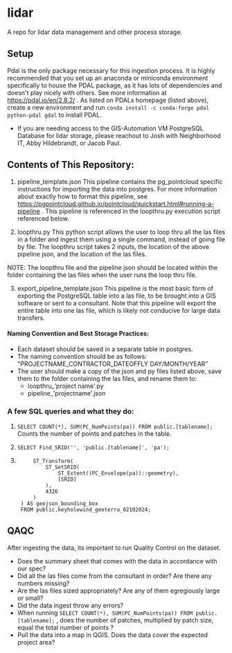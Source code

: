 # lidar
A repo for lidar data management and other process storage. 


## Setup 
Pdal is the only package necessary for this ingestion process. It is highly recommended that you set up an anaconda or miniconda environment specifically to house the PDAL package, as it has lots of dependencies and doesn't play nicely with others. See more information at https://pdal.io/en/2.8.2/ . 
As listed on PDALs homepage (listed above), create a new environment and run `conda install -c conda-forge pdal python-pdal gdal` to install PDAL. 

 - If you are needing access to the GIS-Automation VM PostgreSQL Database for lidar storage, please reachout to Josh with Neighborhood IT, Abby Hildebrandt, or Jacob Paul.

## Contents of This Repository: 

1. pipeline_template.json
    This pipeline contains the pg_pointcloud specific instructions for importing the data into postgres. For more information about exactly how to format this pipeline, see https://pgpointcloud.github.io/pointcloud/quickstart.html#running-a-pipeline . This pipeline is referenced in the loopthru.py execution script referenced below. 

2. loopthru.py
    This python script allows the user to loop thru all the las files in a folder and ingest them using a single command, instead of going file by file. The loopthru script takes 2 inputs, the location of the above pipeline json, and the location of the las files.

NOTE: The loopthru file and the pipeline json should be located within the folder containing the las files when the user runs the loop thru file.

3. export_pipeline_template.json
    This pipeline is the most basic form of exporting the PostgreSQL table into a las file, to be brought into a GIS software or sent to a consultant. Note that this pipeline will export the entire table into one las file, which is likely not conducive for large data transfers. 
 

#### Naming Convention and Best Storage Practices: 
    
- Each dataset should be saved in a separate table in postgres. 
- The naming convention should be as follows: "PROJECTNAME_CONTRACTOR_DATEOFFLY DAY/MONTH/YEAR"
- The user should make a copy of the json and py files listed above, save them to the folder containing the las files, and rename them to: 
    - loopthru_'project name'.py 
    - pipeline_'projectname'.json

### A few SQL queries and what they do: 

1. `SELECT COUNT(*), SUM(PC_NumPoints(pa)) FROM public.[tablename];` 
    Counts the number of points and patches in the table. 

2. `SELECT Find_SRID('', 'public.[tablename]', 'pa');`
    
3. ```SELECT ST_AsGeoJSON(
        ST_Transform(
            ST_SetSRID(
                ST_Extent((PC_Envelope(pa))::geometry), 
                [SRID] 
            ),
            4326
        )
    ) AS geojson_bounding_box
    FROM public.keyholewind_geoterra_02102024;

## QAQC 

After ingesting the data, its important to run Quality Control on the dataset.
- Does the summary sheet that comes with the data in accordance with our spec?  
- Did all the las files come from the consultant in order? Are there any numbers missing? 
- Are the las files sized appropriately? Are any of them egregiously large or small? 
- Did the data ingest throw any errors? 
- When running `SELECT COUNT(*), SUM(PC_NumPoints(pa)) FROM public.[tablename];` , does the number of patches, multiplied by patch size, equal the total number of points ? 
- Pull the data into a map in QGIS. Does the data cover the expected project area? 
    